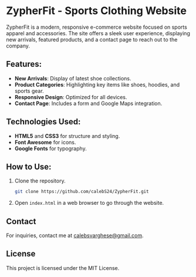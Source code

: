 # ZypherFit - Sports Clothing Website

ZypherFit is a modern, responsive e-commerce website focused on sports apparel and accessories. The site offers a sleek user experience, displaying new arrivals, featured products, and a contact page to reach out to the company.

## Features:
- **New Arrivals**: Display of latest shoe collections.
- **Product Categories**: Highlighting key items like shoes, hoodies, and sports gear.
- **Responsive Design**: Optimized for all devices.
- **Contact Page**: Includes a form and Google Maps integration.

## Technologies Used:
- **HTML5** and **CSS3** for structure and styling.
- **Font Awesome** for icons.
- **Google Fonts** for typography.

## How to Use:
1. Clone the repository.
    ```bash
    git clone https://github.com/calebS24/ZypherFit.git
    ```
2. Open `index.html` in a web browser to go through the website.

## Contact
For inquiries, contact me at [calebsvarghese@gmail.com](mailto:calebsvarghese@gmail.com).

## License
This project is licensed under the MIT License.
